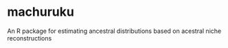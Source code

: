 # machuruku
An R package for estimating ancestral distributions based on acestral niche reconstructions
